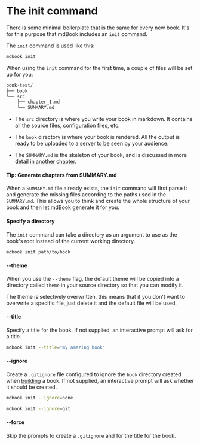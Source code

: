 # The init command

There is some minimal boilerplate that is the same for every new book. It's for
this purpose that mdBook includes an `init` command.

The `init` command is used like this:

```bash
mdbook init
```

When using the `init` command for the first time, a couple of files will be set
up for you:
```bash
book-test/
├── book
└── src
    ├── chapter_1.md
    └── SUMMARY.md
```

- The `src` directory is where you write your book in markdown. It contains all
  the source files, configuration files, etc.

- The `book` directory is where your book is rendered. All the output is ready
  to be uploaded to a server to be seen by your audience.

- The `SUMMARY.md` is the skeleton of your
  book, and is discussed in more detail [in another
  chapter](../format/summary.md).

#### Tip: Generate chapters from SUMMARY.md

When a `SUMMARY.md` file already exists, the `init` command will first parse it
and generate the missing files according to the paths used in the `SUMMARY.md`.
This allows you to think and create the whole structure of your book and then
let mdBook generate it for you.

#### Specify a directory

The `init` command can take a directory as an argument to use as the book's root
instead of the current working directory.

```bash
mdbook init path/to/book
```

#### --theme

When you use the `--theme` flag, the default theme will be copied into a
directory called `theme` in your source directory so that you can modify it.

The theme is selectively overwritten, this means that if you don't want to
overwrite a specific file, just delete it and the default file will be used.

#### --title

Specify a title for the book. If not supplied, an interactive prompt will ask for 
a title. 

```bash
mdbook init --title="my amazing book"
```

#### --ignore

Create a `.gitignore` file configured to ignore the `book` directory created when [building] a book. 
If not supplied, an interactive prompt will ask whether it should be created.

```bash
mdbook init --ignore=none
```

```bash
mdbook init --ignore=git
```

[building]: build.md

#### --force

Skip the prompts to create a `.gitignore` and for the title for the book.
